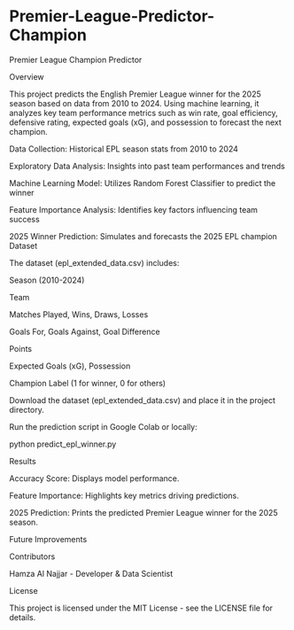 # Premier-League-Predictor-Champion

Premier League Champion Predictor

Overview

This project predicts the English Premier League winner for the 2025 season based on data from 2010 to 2024. Using machine learning, it analyzes key team performance metrics such as win rate, goal efficiency, defensive rating, expected goals (xG), and possession to forecast the next champion.

Data Collection: Historical EPL season stats from 2010 to 2024

Exploratory Data Analysis: Insights into past team performances and trends

Machine Learning Model: Utilizes Random Forest Classifier to predict the winner

Feature Importance Analysis: Identifies key factors influencing team success

2025 Winner Prediction: Simulates and forecasts the 2025 EPL champion
Dataset

The dataset (epl_extended_data.csv) includes:

Season (2010-2024)

Team

Matches Played, Wins, Draws, Losses

Goals For, Goals Against, Goal Difference

Points

Expected Goals (xG), Possession

Champion Label (1 for winner, 0 for others)

Download the dataset (epl_extended_data.csv) and place it in the project directory.

Run the prediction script in Google Colab or locally:

python predict_epl_winner.py

Results

Accuracy Score: Displays model performance.

Feature Importance: Highlights key metrics driving predictions.

2025 Prediction: Prints the predicted Premier League winner for the 2025 season.

Future Improvements

Contributors

Hamza Al Najjar - Developer & Data Scientist

License

This project is licensed under the MIT License - see the LICENSE file for details.


